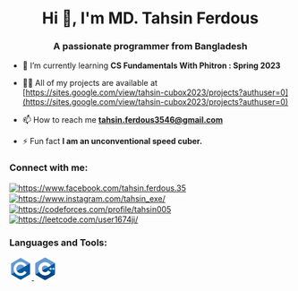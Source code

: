 <h1 align="center">Hi 👋, I'm MD. Tahsin Ferdous</h1>
<h3 align="center">A passionate programmer from Bangladesh</h3>

- 🌱 I’m currently learning **CS Fundamentals With Phitron : Spring 2023**

- 👨‍💻 All of my projects are available at [https://sites.google.com/view/tahsin-cubox2023/projects?authuser=0](https://sites.google.com/view/tahsin-cubox2023/projects?authuser=0)

- 📫 How to reach me **tahsin.ferdous3546@gmail.com**

- ⚡ Fun fact **I am an unconventional speed cuber.**

<h3 align="left">Connect with me:</h3>
<p align="left">
<a href="https://fb.com/https://www.facebook.com/tahsin.ferdous.35" target="blank"><img align="center" src="https://raw.githubusercontent.com/rahuldkjain/github-profile-readme-generator/master/src/images/icons/Social/facebook.svg" alt="https://www.facebook.com/tahsin.ferdous.35" height="30" width="40" /></a>
<a href="https://instagram.com/https://www.instagram.com/tahsin_exe/" target="blank"><img align="center" src="https://raw.githubusercontent.com/rahuldkjain/github-profile-readme-generator/master/src/images/icons/Social/instagram.svg" alt="https://www.instagram.com/tahsin_exe/" height="30" width="40" /></a>
<a href="https://codeforces.com/profile/https://codeforces.com/profile/tahsin005" target="blank"><img align="center" src="https://raw.githubusercontent.com/rahuldkjain/github-profile-readme-generator/master/src/images/icons/Social/codeforces.svg" alt="https://codeforces.com/profile/tahsin005" height="30" width="40" /></a>
<a href="https://www.leetcode.com/https://leetcode.com/user1674ji/" target="blank"><img align="center" src="https://raw.githubusercontent.com/rahuldkjain/github-profile-readme-generator/master/src/images/icons/Social/leet-code.svg" alt="https://leetcode.com/user1674ji/" height="30" width="40" /></a>
</p>

<h3 align="left">Languages and Tools:</h3>
<p align="left"> <a href="https://www.cprogramming.com/" target="_blank" rel="noreferrer"> <img src="https://raw.githubusercontent.com/devicons/devicon/master/icons/c/c-original.svg" alt="c" width="40" height="40"/> </a> <a href="https://www.w3schools.com/cpp/" target="_blank" rel="noreferrer"> <img src="https://raw.githubusercontent.com/devicons/devicon/master/icons/cplusplus/cplusplus-original.svg" alt="cplusplus" width="40" height="40"/> </a> </p>
